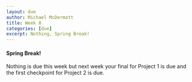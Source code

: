 ```yaml
---
layout: due
author: Michael McDermott
title: Week 8
categories: [due]
excerpt: Nothing, Spring Break!
---
```

#### Spring Break!
Nothing is due this week but next week your final for Project 1 is due and the first checkpoint for Project 2 is due.